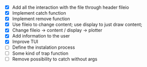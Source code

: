 - [x] Add all the interaction with the file through header fileio
- [x] Implement catch function
- [x] Implement remove function
- [x] Use fileio to change content; use display to just draw content; 
- [x] Change fileio -> content / display -> plotter
- [x] Add information to the user
- [x] Improve TUI
- [ ] Define the instalation process 
- [ ] Some kind of trap function
- [ ] Remove possibility to catch without args
